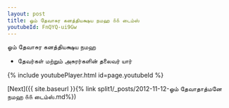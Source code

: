 ```yaml
---
layout: post
title: ஓம் தேவாசுர கனத்தியக்ஷய நமஹ ௧௧ டைம்ஸ்
youtubeId: FnQYQ-ui9Gw
---
```

 
 
 ஓம் தேவாசுர கனத்தியக்ஷய நமஹ  
 
 -  தேவர்கள் மற்றும் அசுரர்களின் தலைவர் யார் 
 
  
 
  
 
 
 
 
 
 


{% include youtubePlayer.html id=page.youtubeId %}
 
[Next]({{ site.baseurl }}{% link  split1/_posts/2012-11-12-ஓம் தேவாதாத்மனே நமஹ ௧௧ டைம்ஸ்.md%})
 
